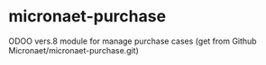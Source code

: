 # micronaet-purchase
ODOO vers.8 module for manage purchase cases (get from Github Micronaet/micronaet-purchase.git)
